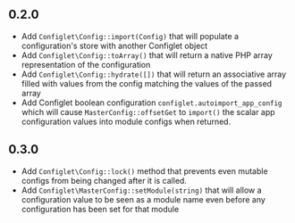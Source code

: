 ## 0.2.0

- Add `Configlet\Config::import(Config)` that will populate a configuration's store with another Configlet object
- Add `Configlet\Config::toArray()` that will return a native PHP array representation of the configuration
- Add `Configlet\Config::hydrate([])` that will return an associative array filled with values from the config matching the values of the passed array
- Add Configlet boolean configuration `configlet.autoimport_app_config` which will cause `MasterConfig::offsetGet` to `import()` the scalar app configuration values into module configs when returned.

## 0.3.0

- Add `Configlet\Config::lock()` method that prevents even mutable configs from being changed after it is called.
- Add `Configlet\MasterConfig::setModule(string)` that will allow a configuration value to be seen as a module name even before any configuration has been set for that module
